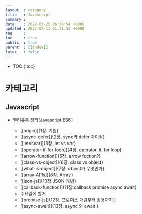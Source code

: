 ```yaml
---
layout  : category 
title   : Javascript 
summary : 
date    : 2022-03-25 06:24:54 +0900
updated : 2022-04-11 01:31:52 +0900
tag     : 
toc     : true
public  : true
parent  : [[index]] 
latex   : false
---
```

* TOC
{:toc}

# 카테고리
## Javascript 
- 엘리유튭 정리(Javascript ES6)
    * [[origin]]{1장. 기원}
    * [[async-defer]]{2장. sync와 defer 차이점}
    * [[letVsVar]]{3장. let vs var}
    * [[operator-if-for-loop]]{4장. operator, if, for loop}
    * [[arrow-function]]{5장. arrow fuction?}
    * [[class-vs-object]]{6장. class vs object}
    * [[what-is-object]]{7장. object가 무엇인가}
    * [[array-APIs]]{8장. Array} 
    * [[json-js]]{10장.JSON 개념} 
    * [[callback-function]]{11장.callback promise async await}
    
   - 수요일에 할거 
    * [[promise-js]]{12장. 프로미스 개념부터 활용까지 }
    * [[async-await]]{13장. async 와 await }

